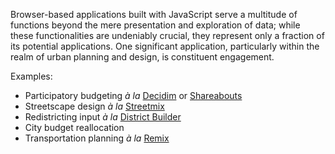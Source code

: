 Browser-based applications built with JavaScript serve a multitude of functions beyond the mere presentation and exploration of data; while these functionalities are undeniably crucial, they represent only a fraction of its potential applications. One significant application, particularly within the realm of urban planning and design, is constituent engagement.

Examples:
- Participatory budgeting _à la_ [Decidim](https://decidim.org/) or [Shareabouts](https://pbcambridgefy25.poepublic.com/)
- Streetscape design _à la_ [Streetmix](https://streetmix.net/)
- Redistricting input _à la_ [District Builder](https://www.districtbuilder.org/)
- City budget reallocation
- Transportation planning _à la_ [Remix](https://www.remix.com/)
